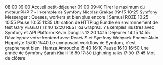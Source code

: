 08:00
09:00 	Accueil petit-déjeuner
09:00
09:40 	Tirer le maximum du moteur PHP 7 - l'exemple de Symfony
Nicolas Grekas
09:45
10:25 	Symfony Messenger : Queues, workers et bien plus encore !
Samuel ROZE
10:25
10:55 	Pause
10:55
11:35 	Utilisation de HTTPlug Bundle en environnement de test
Gary PEGEOT
11:40
12:20 	REST ou GraphQL ? Exemples illustrés avec Symfony et API Platform
Kévin Dunglas
12:20
14:15 	Déjeuner
14:15
14:55 	Développez votre frontend avec ReactJS et Symfony Webpack Encore
Alain Hippolyte
15:00
15:40 	Le composant workflow de Symfony, c'est graphement bien !
Hamza Amrouche
15:40
16:10 	Pause
16:10
16:50 	Une année de Symfony
Sarah Khalil
16:50
17:30 	Lightning talks
17:30
17:45 	Mot de clôture 
